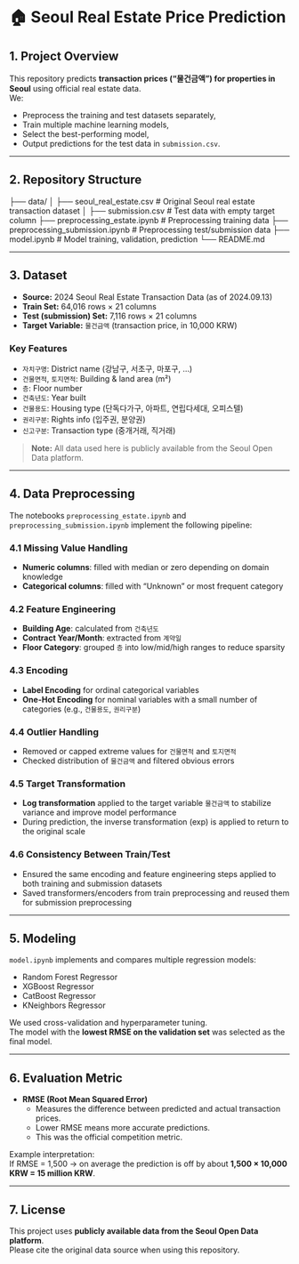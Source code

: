 # 🏠 Seoul Real Estate Price Prediction

## 1. Project Overview
This repository predicts **transaction prices (“물건금액”) for properties in Seoul** using official real estate data.  
We:
- Preprocess the training and test datasets separately,
- Train multiple machine learning models,
- Select the best-performing model,
- Output predictions for the test data in `submission.csv`.

---

## 2. Repository Structure

├── data/
│ ├── seoul_real_estate.csv # Original Seoul real estate transaction dataset
│ ├── submission.csv # Test data with empty target column
├── preprocessing_estate.ipynb # Preprocessing training data
├── preprocessing_submission.ipynb # Preprocessing test/submission data
├── model.ipynb # Model training, validation, prediction
└── README.md


---

## 3. Dataset
- **Source:** 2024 Seoul Real Estate Transaction Data (as of 2024.09.13)  
- **Train Set:** 64,016 rows × 21 columns  
- **Test (submission) Set:** 7,116 rows × 21 columns  
- **Target Variable:** `물건금액` (transaction price, in 10,000 KRW)

### Key Features
- `자치구명`: District name (강남구, 서초구, 마포구, …)  
- `건물면적`, `토지면적`: Building & land area (m²)  
- `층`: Floor number  
- `건축년도`: Year built  
- `건물용도`: Housing type (단독다가구, 아파트, 연립다세대, 오피스텔)  
- `권리구분`: Rights info (입주권, 분양권)  
- `신고구분`: Transaction type (중개거래, 직거래)

> **Note:** All data used here is publicly available from the Seoul Open Data platform.

---

## 4. Data Preprocessing
The notebooks `preprocessing_estate.ipynb` and `preprocessing_submission.ipynb` implement the following pipeline:

### 4.1 Missing Value Handling
- **Numeric columns**: filled with median or zero depending on domain knowledge  
- **Categorical columns**: filled with “Unknown” or most frequent category  

### 4.2 Feature Engineering
- **Building Age**: calculated from `건축년도`  
- **Contract Year/Month**: extracted from `계약일`  
- **Floor Category**: grouped `층` into low/mid/high ranges to reduce sparsity  

### 4.3 Encoding
- **Label Encoding** for ordinal categorical variables  
- **One-Hot Encoding** for nominal variables with a small number of categories (e.g., `건물용도`, `권리구분`)  

### 4.4 Outlier Handling
- Removed or capped extreme values for `건물면적` and `토지면적`  
- Checked distribution of `물건금액` and filtered obvious errors  

### 4.5 Target Transformation
- **Log transformation** applied to the target variable `물건금액` to stabilize variance and improve model performance  
- During prediction, the inverse transformation (exp) is applied to return to the original scale  

### 4.6 Consistency Between Train/Test
- Ensured the same encoding and feature engineering steps applied to both training and submission datasets  
- Saved transformers/encoders from train preprocessing and reused them for submission preprocessing  

---

## 5. Modeling
`model.ipynb` implements and compares multiple regression models:
- Random Forest Regressor  
- XGBoost Regressor  
- CatBoost Regressor  
- KNeighbors Regressor  

We used cross-validation and hyperparameter tuning.  
The model with the **lowest RMSE on the validation set** was selected as the final model.

---

## 6. Evaluation Metric
- **RMSE (Root Mean Squared Error)**  
  - Measures the difference between predicted and actual transaction prices.  
  - Lower RMSE means more accurate predictions.  
  - This was the official competition metric.

Example interpretation:  
If RMSE = 1,500 → on average the prediction is off by about **1,500 × 10,000 KRW = 15 million KRW**.

---

## 7. License
This project uses **publicly available data from the Seoul Open Data platform**.  
Please cite the original data source when using this repository.
